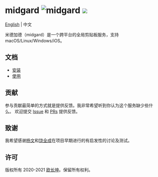 # midgard ![midgard](https://github.com/changkun/midgard/workflows/midgard/badge.svg?branch=main) ![](https://changkun.de/urlstat?mode=github&repo=changkun/midgard)

[English](./README.md) | 中文

米德加德（midgard）是一个跨平台的全局剪贴板服务，支持 macOS/Linux/Windows/iOS。

## 文档

- [安装](./docs/install.cn.md)
- [使用](./docs/usage.cn.md)

## 贡献

参与贡献最简单的方式就是提供反馈。我非常希望听到你认为这个服务缺少些什么。
欢迎提交 [Issue](https://github.com/changkun/midgard/issues/new) 和
[PRs](https://github.com/changkun/midgard/pulls) 提供反馈。

## 致谢

我希望感谢[杨文](https://maiyang.me)和[饶全成](https://qcrao.com)在项目早期进行的有启发性的讨论及测试。

## 许可

版权所有 2020-2021 [欧长坤](https://changkun.de)。保留所有权利。